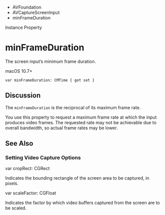 

- AVFoundation
- AVCaptureScreenInput
-  minFrameDuration 

Instance Property

# minFrameDuration

The screen input’s minimum frame duration.

macOS 10.7+

``` source
var minFrameDuration: CMTime { get set }
```

## Discussion

The `minFrameDuration` is the reciprocal of its maximum frame rate.

You use this property to request a maximum frame rate at which the input produces video frames. The requested rate may not be achievable due to overall bandwidth, so actual frame rates may be lower.

## See Also

### Setting Video Capture Options

var cropRect: CGRect

Indicates the bounding rectangle of the screen area to be captured, in pixels.

var scaleFactor: CGFloat

Indicates the factor by which video buffers captured from the screen are to be scaled.

